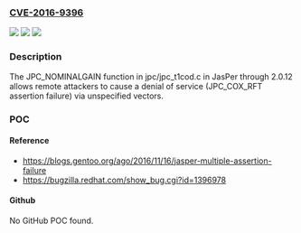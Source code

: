 ### [CVE-2016-9396](https://cve.mitre.org/cgi-bin/cvename.cgi?name=CVE-2016-9396)
![](https://img.shields.io/static/v1?label=Product&message=n%2Fa&color=blue)
![](https://img.shields.io/static/v1?label=Version&message=n%2Fa&color=blue)
![](https://img.shields.io/static/v1?label=Vulnerability&message=n%2Fa&color=brighgreen)

### Description

The JPC_NOMINALGAIN function in jpc/jpc_t1cod.c in JasPer through 2.0.12 allows remote attackers to cause a denial of service (JPC_COX_RFT assertion failure) via unspecified vectors.

### POC

#### Reference
- https://blogs.gentoo.org/ago/2016/11/16/jasper-multiple-assertion-failure
- https://bugzilla.redhat.com/show_bug.cgi?id=1396978

#### Github
No GitHub POC found.

